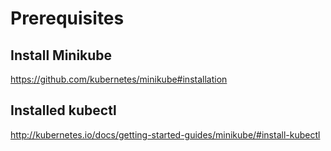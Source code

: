 # Prerequisites

## Install Minikube

https://github.com/kubernetes/minikube#installation


## Installed kubectl

http://kubernetes.io/docs/getting-started-guides/minikube/#install-kubectl
